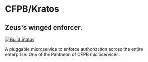 # CFPB/Kratos
## Zeus's winged enforcer.

[![Build Status](https://travis-ci.org/cfpb/kratos.svg)](https://travis-ci.org/cfpb/kratos)


A pluggable microservice to enforce authorization across the entire enterprise.
One of the Pantheon of CFPB microservices.

